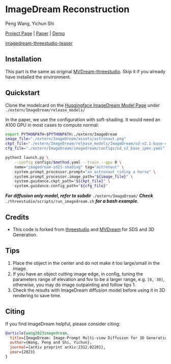 # ImageDream Reconstruction
Peng Wang, Yichun Shi

[Project Page](https://image-dream.github.io/) | [Paper](https://arxiv.org/abs/2312.02201) | [Demo
]()

[imagedream-threestudio-teaser](https://github.com/bytedance/ImageDream/assets/146033206/bcf67b1a-38f9-42cf-81df-b8b2f4fa007f)

## Installation 

This part is the same as original [MVDream-threestudio](https://github.com/bytedance/MVDream-threestudio). Skip it if you already have installed the environment.


## Quickstart
Clone the modelcard on the [Huggingface ImageDream Model Page](https://huggingface.co/Peng-Wang/ImageDream/) under ```./extern/ImageDream/release_models/```

In the paper, we use the configuration with soft-shading. It would need an A100 GPU in most cases to compute normal:
```sh
export PYTHONPATH=$PYTHONPATH:./extern/ImageDream
image_file="./extern/ImageDream/assets/astronaut.png"
ckpt_file="./extern/ImageDream/release_models/ImageDream/sd-v2.1-base-4view-ipmv.pt"
cfg_file="./extern/ImageDream/imagedream/configs/sd_v2_base_ipmv.yaml"

python3 launch.py \
    --config configs/$method.yaml --train --gpu 0 \
    name="imagedream-sd21-shading" tag="astronaut" \
    system.prompt_processor.prompt="an astronaut riding a horse" \
    system.prompt_processor.image_path="${image_file}" \
    system.guidance.ckpt_path="${ckpt_file}" \
    system.guidance.config_path="${cfg_file}"
```

***For diffusion only model, refer to subdir*** ```./extern/ImageDream/```
***Check*** ```./threestudio/scripts/run_imagedream.sh``` ***for a bash example.***


## Credits
- This code is forked from [threestudio](https://github.com/threestudio-project/threestudio) and [MVDream](https://github.com/bytedance/MVDream-threestudi) for SDS and 3D Generation.

## Tips
1. Place the object in the center and do not make it too large/small in the image.
2. If you have an object cutting image edge, in config, tuning the parameters range of elevation and fov to be a larger range, e.g. ```[0, 30]```, otherwise, you may do image outpainting and follow tips 1.
3. Check the results with ImageDream diffusion model before using it in 3D rendering to save time.


## Citing
If you find ImageDream helpful, please consider citing:

``` bibtex
@article{wang2023imagedream,
  title={ImageDream: Image-Prompt Multi-view Diffusion for 3D Generation},
  author={Wang, Peng and Shi, Yichun},
  journal={arXiv preprint arXiv:2312.02201},
  year={2023}
}
```
